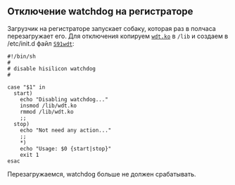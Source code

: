 ## Отключение watchdog на регистраторе

Загрузчик на регистраторе запускает собаку, которая раз в полчаса перезагружает его. Для отключения копируем [`wdt.ko`](hi3536dv100/lib/wdt.ko) в `/lib` и создаем в /etc/init.d файл [`S91wdt`](hi3536dv100/etc/init.d/S91wdt):
```
#!/bin/sh
#
# disable hisilicon watchdog
#

case "$1" in
  start)
    echo "Disabling watchdog..."
    insmod /lib/wdt.ko
    rmmod /lib/wdt.ko
    ;;
  stop)
    echo "Not need any action..."
    ;;
    *)
    echo "Usage: $0 {start|stop}"
    exit 1
esac
```

Перезагружаемся, watchdog больше не должен срабатывать.
